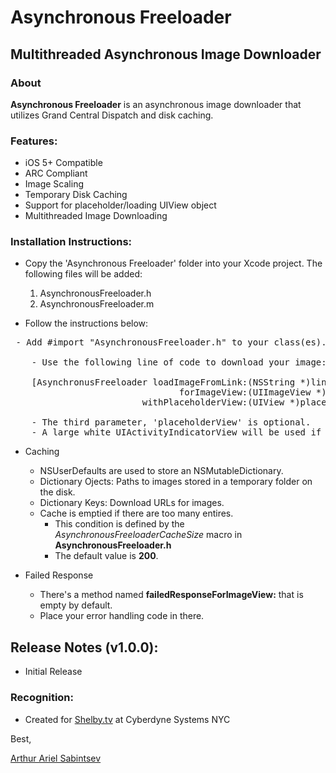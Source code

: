 # Asynchronous Freeloader

## Multithreaded Asynchronous Image Downloader

### About
**Asynchronous Freeloader** is an asynchronous image downloader that utilizes Grand Central Dispatch and disk caching.

### Features:
- iOS 5+ Compatible
- ARC Compliant
- Image Scaling
- Temporary Disk Caching
- Support for placeholder/loading UIView object
- Multithreaded Image Downloading

### Installation Instructions:

- Copy the 'Asynchronous Freeloader' folder into your Xcode project. The following files will be added:
	1. AsynchronousFreeloader.h
	1. AsynchronousFreeloader.m
	
- Follow the instructions below:

<pre>
 - Add #import "AsynchronousFreeloader.h" to your class(es).
 
 	- Use the following line of code to download your image:
 
 	[AsynchronusFreeloader loadImageFromLink:(NSString *)link 
 								forImageView:(UIImageView *)imageView
 						 withPlaceholderView:(UIView *)placeholderView];
 
	- The third parameter, 'placeholderView' is optional. 
	- A large white UIActivityIndicatorView will be used if you pass 'nil' to placeholderView.
</pre>

- Caching
	- NSUserDefaults are used to store an NSMutableDictionary.
	- Dictionary Ojects: Paths to images stored in a temporary folder on the disk. 
	- Dictionary Keys: Download URLs for images.
	- Cache is emptied if there are too many entires.
		- This condition is defined by the *AsynchronousFreeloaderCacheSize* macro in **AsynchronousFreeloader.h**
		- The default value is **200**.
	
- Failed Response
	- There's a method named **failedResponseForImageView:** that is empty by default.
	- Place your error handling code in there.

##  Release Notes (v1.0.0):
- Initial Release

### Recognition:
- Created for [Shelby.tv](http://www.shelby.tv) at Cyberdyne Systems NYC

Best,

[Arthur Ariel Sabintsev](http://www.sabintsev.com)  
